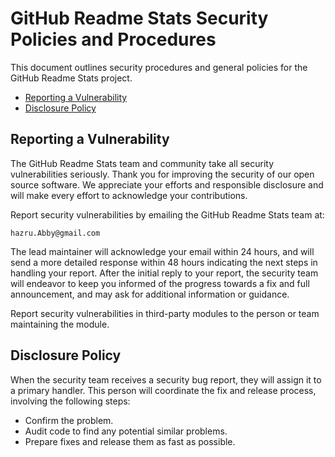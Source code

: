 # GitHub Readme Stats Security Policies and Procedures <!-- omit in toc -->

This document outlines security procedures and general policies for the
GitHub Readme Stats project.

- [Reporting a Vulnerability](#reporting-a-vulnerability)
- [Disclosure Policy](#disclosure-policy)

## Reporting a Vulnerability 

The GitHub Readme Stats team and community take all security vulnerabilities
seriously. Thank you for improving the security of our open source 
software. We appreciate your efforts and responsible disclosure and will
make every effort to acknowledge your contributions.

Report security vulnerabilities by emailing the GitHub Readme Stats team at:

```
hazru.Abby@gmail.com
```

The lead maintainer will acknowledge your email within 24 hours, and will
send a more detailed response within 48 hours indicating the next steps in 
handling your report. After the initial reply to your report, the security
team will endeavor to keep you informed of the progress towards a fix and
full announcement, and may ask for additional information or guidance.

Report security vulnerabilities in third-party modules to the person or 
team maintaining the module.

## Disclosure Policy

When the security team receives a security bug report, they will assign it
to a primary handler. This person will coordinate the fix and release
process, involving the following steps:

  * Confirm the problem.
  * Audit code to find any potential similar problems.
  * Prepare fixes and release them as fast as possible.
